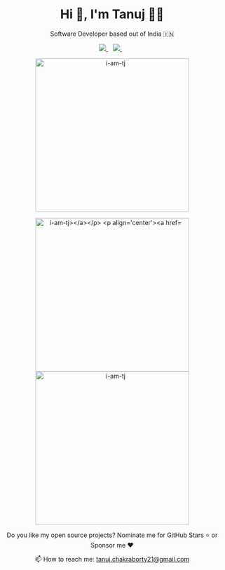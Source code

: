 <h1 align="center">Hi 👋, I'm Tanuj 👨‍💻</h1>

<p align='center'>Software Developer based out of India 🇮🇳</p>

<p align='center'>
  <a href="https://github.com/sponsors/i-am-tj">
    <img src="https://img.shields.io/badge/sponsor-30363D?style=for-the-badge&logo=GitHub-Sponsors&logoColor=#white" />        
  </a>&nbsp;&nbsp;
  <a href="https://www.linkedin.com/in/i-am-tj/">
    <img src="https://img.shields.io/badge/linkedin-%230077B5.svg?&style=for-the-badge&logo=linkedin&logoColor=white" />
  </a>&nbsp;&nbsp;
</p>

<p align='center'><a href="#"><img src="https://github-readme-stats.vercel.app/api/top-langs?username=i-am-tj&show_icons=true&locale=en&layout=compact&theme=dark" width="350" alt="i-am-tj"/></a></p>
<p align='center'><a href="#"><img src="https://github-readme-stats.vercel.app/api?username=i-am-tj&show_icons=true&count_private=true&theme=dark" width="350" alt="i-am-tj></a></p>
<p align='center'><a href="#"><img src="https://github-readme-streak-stats.herokuapp.com/?user=i-am-tj&theme=dark" width="350" alt="i-am-tj"></a></p>

<p align='center'>
  Do you like my open source projects? <a href='https://stars.github.com/nominate/' style='text-decoration:none;'>Nominate me for GitHub Stars ⭐</a> or <a href='https://github.com/sponsors/i-am-tj' style='text-decoration:none;'>Sponsor me ❤️</a>
</p>

<p align='center'>
  📫 How to reach me: <a href='mailto:tanuj.chakraborty21@gmail.com'>tanuj.chakraborty21@gmail.com</a>
</p>
